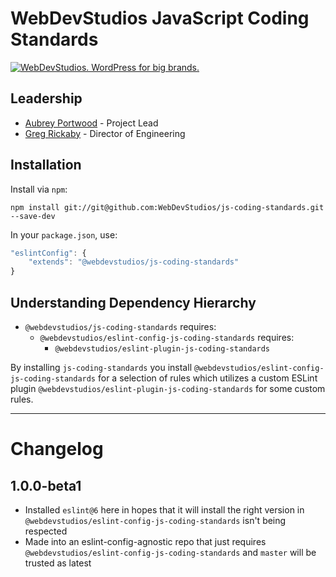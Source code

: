 # WebDevStudios JavaScript Coding Standards

<a href="https://webdevstudios.com/contact/"><img src="https://webdevstudios.com/wp-content/uploads/2018/04/wds-github-banner.png" alt="WebDevStudios. WordPress for big brands."></a>

## Leadership

- [Aubrey Portwood](https://github.com/aubreypwd) - Project Lead
- [Greg Rickaby](https://github.com/gregrickaby) - Director of Engineering

## Installation

Install via `npm`:

`npm install git://git@github.com:WebDevStudios/js-coding-standards.git --save-dev`

In your `package.json`, use:

```js
"eslintConfig": {
    "extends": "@webdevstudios/js-coding-standards"
}
```

## Understanding Dependency Hierarchy

- `@webdevstudios/js-coding-standards` requires:
    + `@webdevstudios/eslint-config-js-coding-standards` requires:
        * `@webdevstudios/eslint-plugin-js-coding-standards`

By installing `js-coding-standards` you install `@webdevstudios/eslint-config-js-coding-standards` for a selection of rules which utilizes a custom ESLint plugin `@webdevstudios/eslint-plugin-js-coding-standards` for some custom rules.

__________

# Changelog

## 1.0.0-beta1

- Installed `eslint@6` here in hopes that it will install the right version in `@webdevstudios/eslint-config-js-coding-standards` isn't being respected
- Made into an eslint-config-agnostic repo that just requires `@webdevstudios/eslint-config-js-coding-standards` and `master` will be trusted as latest
